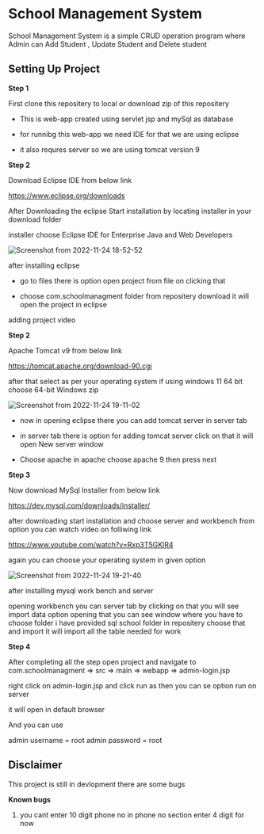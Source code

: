

# School Management System

School Management System is a simple CRUD operation program where Admin can 
Add Student , Update Student and Delete student


## Setting Up Project
 **Step 1**
 
 First clone this repositery to local or download zip of this 
 repositery

 - This is web-app created using servlet jsp and mySql as database

- for runnibg this web-app we need IDE for that we are using eclipse

- it also requres server so we are using tomcat version 9 

 **Step 2**


 
 

Download Eclipse IDE from below link

   https://www.eclipse.org/downloads

After Downloading the eclipse Start installation by locating installer in your download folder
     
installer choose Eclipse IDE for Enterprise Java and Web Developers

![Screenshot from 2022-11-24 18-52-52](https://user-images.githubusercontent.com/114403369/203810821-30901da3-034a-4155-9f12-98077fc85fe4.png)





after installing eclipse 

- go to files there is option open project from file on clicking that

- choose com.schoolmanagment folder from repositery download it will 
open the project in eclipse


adding project video   



**Step 2**

Apache Tomcat v9 from below link

   https://tomcat.apache.org/download-90.cgi

after that select as per your operating system if using windows 11 64 bit choose 64-bit Windows zip

  ![Screenshot from 2022-11-24 19-11-02](https://user-images.githubusercontent.com/114403369/203806301-467855b9-38a6-498a-bb83-90689d9e1ba0.png)


- now in opening eclipse there you can add tomcat server in server tab 

- in server tab there is option for adding tomcat server click on that it will open New server window

- Choose apache in apache choose apache 9 then press next 




 **Step 3**

Now download MySql Installer from below link 
    
   https://dev.mysql.com/downloads/installer/
    
after downloading start installation and choose server and workbench from option
you can watch video on folliwing link
    
    
   https://www.youtube.com/watch?v=Rxp3T5GKlR4

 

again you can choose your operating system in given option

   ![Screenshot from 2022-11-24 19-21-40](https://user-images.githubusercontent.com/114403369/203806405-505eab25-c50b-4eaf-8020-61a448de9685.png)

   

after installing mysql work bench and server

opening workbench you can server tab by clicking on that 
you will see  import data option opening that 
you can see window where you have to choose folder
i have provided sql  school folder in repositery choose that and import 
it will import all the table needed for work


 **Step 4**

After completing all the step open project and navigate to 
com.schoolmanagment => src => main => webapp => admin-login.jsp

right click on admin-login.jsp and click run as then you can se option run on server

it will open in default browser 

And you can use

admin username = root
admin password = root


## Disclaimer

This project is still in devlopment there are some bugs

  **Known bugs**

  1. you cant enter 10 digit phone no in phone no section enter 4 digit for now 




